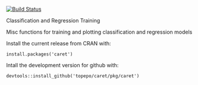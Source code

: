 [![Build Status](https://travis-ci.org/topepo/caret.png?topepo=master)](https://travis-ci.org/topepo/caret)

Classification and Regression Training

Misc functions for training and plotting classification and regression models

Install the current release from CRAN with:
```
install.packages('caret')
```

Intall the development version for github with:
```
devtools::install_github('topepo/caret/pkg/caret')
```
